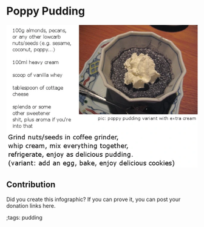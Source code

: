 # Poppy Pudding

![](fitpics/poppy-pudding.webp)

## Contribution

Did you create this infographic? If you can prove it, you can post your donation links here. 

;tags: pudding

